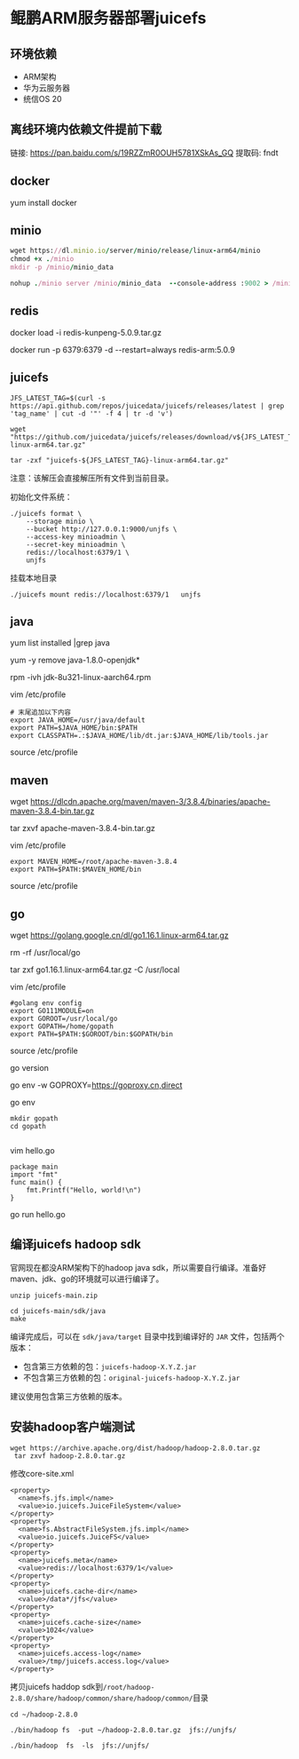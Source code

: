 # 鲲鹏ARM服务器部署juicefs

## 环境依赖

- ARM架构
- 华为云服务器
- 统信OS 20



## 离线环境内依赖文件提前下载

链接: https://pan.baidu.com/s/19RZZmR0OUH5781XSkAs_GQ 提取码: fndt 


## docker

yum install docker



## minio

```ruby
wget https://dl.minio.io/server/minio/release/linux-arm64/minio
chmod +x ./minio
mkdir -p /minio/minio_data

nohup ./minio server /minio/minio_data  --console-address :9002 > /minio/minio_data/minio.log 2>&1 &


```



## redis

docker load -i redis-kunpeng-5.0.9.tar.gz 

docker run -p 6379:6379 -d --restart=always redis-arm:5.0.9



## juicefs

```
JFS_LATEST_TAG=$(curl -s https://api.github.com/repos/juicedata/juicefs/releases/latest | grep 'tag_name' | cut -d '"' -f 4 | tr -d 'v')

wget "https://github.com/juicedata/juicefs/releases/download/v${JFS_LATEST_TAG}/juicefs-${JFS_LATEST_TAG}-linux-arm64.tar.gz"

tar -zxf "juicefs-${JFS_LATEST_TAG}-linux-arm64.tar.gz"

```

注意：该解压会直接解压所有文件到当前目录。

初始化文件系统：

```
./juicefs format \
    --storage minio \
    --bucket http://127.0.0.1:9000/unjfs \
    --access-key minioadmin \
    --secret-key minioadmin \
    redis://localhost:6379/1 \
    unjfs
```

挂载本地目录

```
./juicefs mount redis://localhost:6379/1   unjfs
```





## java

yum list installed |grep java

yum -y remove java-1.8.0-openjdk*

rpm -ivh jdk-8u321-linux-aarch64.rpm 



vim /etc/profile

```
# 末尾追加以下内容
export JAVA_HOME=/usr/java/default
export PATH=$JAVA_HOME/bin:$PATH
export CLASSPATH=.:$JAVA_HOME/lib/dt.jar:$JAVA_HOME/lib/tools.jar

```

source /etc/profile 



## maven

wget https://dlcdn.apache.org/maven/maven-3/3.8.4/binaries/apache-maven-3.8.4-bin.tar.gz

tar zxvf apache-maven-3.8.4-bin.tar.gz

vim /etc/profile

```
export MAVEN_HOME=/root/apache-maven-3.8.4
export PATH=$PATH:$MAVEN_HOME/bin

```

source /etc/profile 





## go

wget https://golang.google.cn/dl/go1.16.1.linux-arm64.tar.gz

rm -rf /usr/local/go

tar zxf go1.16.1.linux-arm64.tar.gz   -C /usr/local



vim /etc/profile

```
#golang env config
export GO111MODULE=on
export GOROOT=/usr/local/go 
export GOPATH=/home/gopath
export PATH=$PATH:$GOROOT/bin:$GOPATH/bin
```

source /etc/profile 



go version

go env -w GOPROXY=https://goproxy.cn,direct 

go env



```
mkdir gopath
cd gopath


```

vim hello.go

```
package main  
import "fmt"  
func main() {  
    fmt.Printf("Hello, world!\n")  
}  
```

go run hello.go



## 编译juicefs hadoop sdk

官网现在都没ARM架构下的hadoop java sdk，所以需要自行编译。准备好maven、jdk、go的环境就可以进行编译了。

```
unzip juicefs-main.zip

cd juicefs-main/sdk/java
make
```

编译完成后，可以在 `sdk/java/target` 目录中找到编译好的 `JAR` 文件，包括两个版本：

- 包含第三方依赖的包：`juicefs-hadoop-X.Y.Z.jar`
- 不包含第三方依赖的包：`original-juicefs-hadoop-X.Y.Z.jar`

建议使用包含第三方依赖的版本。





## 安装hadoop客户端测试

```
wget https://archive.apache.org/dist/hadoop/hadoop-2.8.0.tar.gz
 tar zxvf hadoop-2.8.0.tar.gz 

```

修改core-site.xml

````
<property>
  <name>fs.jfs.impl</name>
  <value>io.juicefs.JuiceFileSystem</value>
</property>
<property>
  <name>fs.AbstractFileSystem.jfs.impl</name>
  <value>io.juicefs.JuiceFS</value>
</property>
<property>
  <name>juicefs.meta</name>
  <value>redis://localhost:6379/1</value>
</property>
<property>
  <name>juicefs.cache-dir</name>
  <value>/data*/jfs</value>
</property>
<property>
  <name>juicefs.cache-size</name>
  <value>1024</value>
</property>
<property>
  <name>juicefs.access-log</name>
  <value>/tmp/juicefs.access.log</value>
</property>
````

拷贝juicefs haddop sdk到`/root/hadoop-2.8.0/share/hadoop/common/share/hadoop/common/`目录



```
cd ~/hadoop-2.8.0

./bin/hadoop fs  -put ~/hadoop-2.8.0.tar.gz  jfs://unjfs/

./bin/hadoop  fs  -ls  jfs://unjfs/
```

